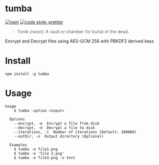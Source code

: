 # tumba

[![npm](https://img.shields.io/npm/v/tumba)](https://www.npmjs.com/package/tumba)
[![code style: prettier](https://img.shields.io/badge/code_style-prettier-ff69b4.svg?style=flat-square)](https://github.com/prettier/prettier)

> Tomb *(noun)*: A vault or chamber for burial of the dead.

Encrypt and Decrypt files using AES-GCM 256 with PBKDF2 derived keys

# Install
```
npm install -g tumba
```

# Usage
```
Usage
    $ tumba -option <input>

  Options
    --encrypt, -e  Encrypt a file from disk
    --decrypt, -d  Decrypt a file to disk
    --iterations, -i  Number of iterations (Default: 100000)
    --outDir, -o  Output directory (Optional)

  Examples
    $ tumba -e file1.png
    $ tumba -e 'file 2.png'
    $ tumba -e file3.png -o test
```
